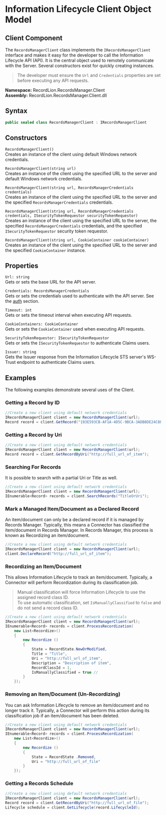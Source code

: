 # Information Lifecycle Client Object Model
## Client Component

The `RecordsManagerClient` class implements the `IRecordsManagerClient` interface
and makes it easy for the developer to call the Information Lifecycle API (API). It is
the central object used to remotely communicate with the Server. Several constructors
exist for quickly creating instances.  

>The developer must ensure the `Url` and `Credentials` properties are set before
executing any API requests.

**Namespace:** RecordLion.RecordsManager.Client  
**Assembly:** RecordLion.RecordsManager.Client.dll

## Syntax
```cs
public sealed class RecordsManagerClient : IRecordsManagerClient
```

## Constructors
`RecordsManagerClient()`  
Creates an instance of the client using default Windows network credentials.

`RecordsManagerClient(string url)`  
Creates an instance of the client using the specified URL to the server and 
default Windows network credentials.

`RecordsManagerClient(string url, RecordsManagerCredentials credentials)`  
Creates an instance of the client using the specified URL to the server and the 
specified `RecordsManagerCredentials` credentials.

`RecordsManagerClient(string url, RecordsManagerCredentials credentials, ISecurityTokenRequestor securityTokenRequestor)`  
Creates an instance of the client using the specified URL to the server, the 
specified `RecordsManagerCredentials` credentials, and the specified `ISecurityTokenRequestor`
security token requestor.

`RecordsManagerClient(string url, CookieContainer cookieContainer)`  
Creates an instance of the client using the specified URL to the server and the specified
`CookieContainer` instance.

## Properties
`Url: string`  
Gets or sets the base URL for the API server.

`Credentials: RecordsManagerCredentials`  
Gets or sets the credentials used to authenticate with the API server.
See the [auth](/docs/rmclient-netfx-auth.md) section.

`Timeout: int`  
Gets or sets the timeout interval when executing API requests.

`CookieContainers: CookieContainer`  
Gets or sets the `CookieContainer` used when executing API requests.
    
`SecurityTokenRequestor: ISecurityTokenRequestor`  
Gets or sets the `ISecurityTokenRequestor` to authenticate Claims users.

`Issuer: string`  
Gets the Issuer response from the Information Lifecycle STS server's WS-Trust endpoint to 
authenticate Claims users.

## Examples
The following examples demonstrate several uses of the Client.
### Getting a Record by ID
```cs
//Create a new client using default network credentials
IRecordsManagerClient client = new RecordsManagerClient(url);
Record record = client.GetRecord("{03E593CB-AF1A-4D5C-9BCA-3ADB8DE24C8F}");
```

### Getting a Record by Uri
```cs
//Create a new client using default network credentials
IRecordsManagerClient client = new RecordsManagerClient(url);
Record record = client.GetRecordByUri("http://full_url_of_item");
```

### Searching For Records
It is possible to search with a partial Uri or Title as well.
```cs
//Create a new client using default network credentials
IRecordsManagerClient client = new RecordsManagerClient(url);
IEnumerable<Record> records = client.SearchRecords("TitleOrUri");
```

### Mark a Managed Item/Document as a Declared Record
An item/document can only be a declared record if it is managed by Records Manager.
Typically, this means a Connector has classified the item/document in Records Manager.
In Records Manager, this process is known as Recordizing an item/document. 
```cs
//Create a new client using default network credentials
IRecordsManagerClient client = new RecordsManagerClient(url);
client.DeclareRecord("http://full_url_of_item"); 
```

### Recordizing an Item/Document
This allows Information Lifecycle to track an item/document. Typically, a Connector will
perform Recordization during its classification job.
>Manual classification will force Information Lifecycle to use the assigned record class ID.  
>To use automatic classification, set `IsManuallyClassified` to `false` and do not send a record class ID.  

```cs
//Create a new client using default network credentials
IRecordsManagerClient client = new RecordsManagerClient(url);
IEnumerable<Record> records = client.ProcessRecordization(
    new List<Recordize>()
    {
        new Recordize ()
        {
            State = RecordState.NewOrModified,
            Title = "Title",
            Uri = "http://full_url_of_item",
            Description = "Description of item",
            RecordClassId = 1,
            IsManuallyClassified = true //
        }
    });
```

### Removing an Item/Document (Un-Recordizing)
You can ask Information Lifecycle to remove an item/document and no longer track it. Typically,
a Connector will perform this action during its classification job if an item/document 
has been deleted.
```cs
//Create a new client using default network credentials
IRecordsManagerClient client = new RecordsManagerClient(url);
IEnumerable<Record> records = client.ProcessRecordization(
    new List<Recordize>()
    {
        new Recordize ()
        {
            State = RecordState .Removed,
            Uri = "http://full_url_of_file"
        }
    });
```

### Getting a Records Schedule
```cs
//Create a new client using default network credentials
IRecordsManagerClient client = new RecordsManagerClient(url);
Record record = client.GetRecordByUri("http://full_url_of_file");
Lifecycle schedule = client.GetLifecycle(record.LifecycleId);
```
